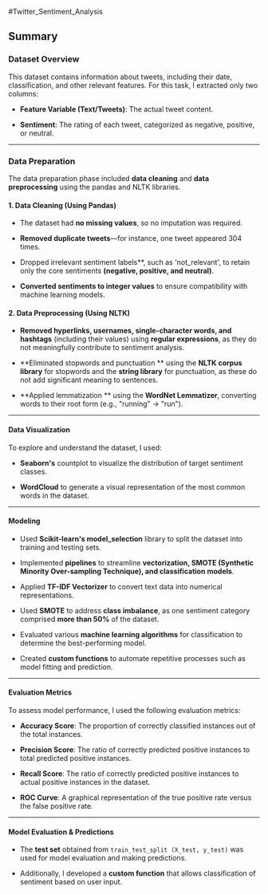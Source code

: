 #Twitter_Sentiment_Analysis
## Summary
### Dataset Overview
This dataset contains information about tweets, including their date, classification, and other relevant features. For this task, I extracted only two columns:
- **Feature Variable (Text/Tweets)**: The actual tweet content.

- **Sentiment**: The rating of each tweet, categorized as negative, positive, or neutral.
________________________________________
### Data Preparation
The data preparation phase included **data cleaning** and **data preprocessing** using the pandas and NLTK libraries.
#### 1. Data Cleaning (Using Pandas)
- The dataset had **no missing values**, so no imputation was required.

- **Removed duplicate tweets**—for instance, one tweet appeared 304 times.

- Dropped irrelevant sentiment labels**, such as 'not_relevant', to retain only the core sentiments **(negative, positive, and neutral)**.

- **Converted sentiments to integer values** to ensure compatibility with machine learning models.

####  2. Data Preprocessing (Using NLTK)
- **Removed hyperlinks, usernames, single-character words, and hashtags** (including their values) using **regular expressions**, as they do not meaningfully contribute to sentiment analysis.

- **Eliminated stopwords and punctuation ** using the **NLTK corpus library** for stopwords and the **string library** for punctuation, as these do not add significant meaning to sentences.

- **Applied lemmatization ** using the **WordNet Lemmatizer**, converting words to their root form (e.g., "running" → "run").
________________________________________
#### Data Visualization
To explore and understand the dataset, I used:
- **Seaborn's** countplot to visualize the distribution of target sentiment classes.

- **WordCloud** to generate a visual representation of the most common words in the dataset.
________________________________________
#### Modeling
- Used **Scikit-learn's model_selection** library to split the dataset into training and testing sets.

- Implemented **pipelines** to streamline **vectorization, SMOTE (Synthetic Minority Over-sampling Technique), and classification models**.

- Applied **TF-IDF Vectorizer** to convert text data into numerical representations.

- Used **SMOTE** to address **class imbalance**, as one sentiment category comprised **more than 50%** of the dataset.

- Evaluated various **machine learning algorithms** for classification to determine the best-performing model.

- Created **custom functions** to automate repetitive processes such as model fitting and prediction.
________________________________________
#### Evaluation Metrics
To assess model performance, I used the following evaluation metrics:
- **Accuracy Score**: The proportion of correctly classified instances out of the total instances.

- **Precision Score**: The ratio of correctly predicted positive instances to total predicted positive instances.

- **Recall Score**: The ratio of correctly predicted positive instances to actual positive instances in the dataset.

- **ROC Curve**: A graphical representation of the true positive rate versus the false positive rate.
________________________________________
#### Model Evaluation & Predictions
- The **test set** obtained from `train_test_split (X_test, y_test)` was used for model evaluation and making predictions.

- Additionally, I developed a **custom function** that allows classification of sentiment based on user input.

